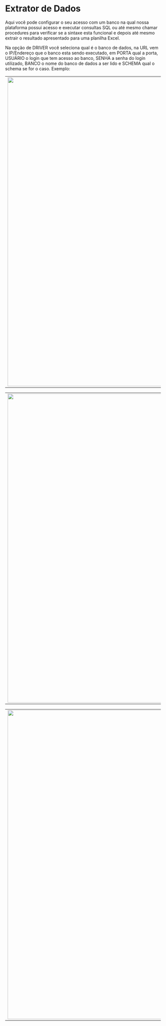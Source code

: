 # Extrator de Dados

Aqui você pode configurar o seu acesso com um banco na qual nossa plataforma possui acesso e executar consultas SQL ou até mesmo chamar procedures para verificar se a sintaxe esta funcional e depois até mesmo extrair o resultado apresentado para uma planilha Excel.

Na opção de DRIVER você seleciona qual é o banco de dados, na URL vem o IP/Endereço que o banco esta sendo executado, em PORTA qual a porta, USUÁRIO o login que tem acesso ao banco, SENHA a senha do login utilizado, BANCO o nome do banco de dados a ser lido e SCHEMA qual o schema se for o caso. Exemplo:

<table>
  <tr>
    <td align="center">
      <img src="/n4link-wiki/assets/telas_n4link/extrator.png" width="1000"/>
    </td>
  </tr>
</table>

<table>
  <tr>
    <td align="center">
      <img src="/n4link-wiki/assets/telas_n4link/extrato2.png" width="1000"/>
    </td>
  </tr>
</table>

<table>
  <tr>
    <td align="center">
      <img src="/n4link-wiki/assets/telas_n4link/extrator3.png" width="1000"/>
    </td>
  </tr>
</table>